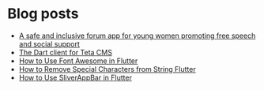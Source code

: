 # Blog posts
<!-- BLOG-POST-LIST:START -->
- [A safe and inclusive forum app for young women promoting free speech and social support](https://flutterflux.com/a-safe-and-inclusive-forum-app-for-young-women-promoting-free-speech-and-social-support/)
- [The Dart client for Teta CMS](https://flutterflux.com/the-dart-client-for-teta-cms/)
- [How to Use Font Awesome in Flutter](https://flutterflux.com/how-to-use-font-awesome-in-flutter/)
- [How to Remove Special Characters from String Flutter](https://flutterflux.com/how-to-remove-special-characters-from-string-flutter/)
- [How to Use SliverAppBar in Flutter](https://flutterflux.com/sliverappbar-in-flutter/)
<!-- BLOG-POST-LIST:END -->